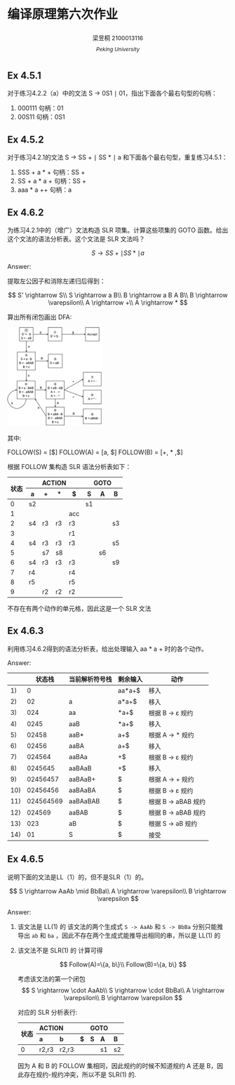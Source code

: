 # 编译原理第六次作业

<center><div style='height:2mm;'></div><div style="font-size:10pt;">梁昱桐 2100013116</div></center>

<center><span style="font-size:9pt;line-height:9mm"><i>Peking University</i></span></center>

## Ex 4.5.1

对于练习4.2.2（a）中的文法 S $\rightarrow$ 0S1 $\mid$ 01，指出下面各个最右句型的句柄：

1) 000111
   句柄：01
2) 00S11
   句柄：0S1

## Ex 4.5.2

对于练习4.2.1的文法 S $\rightarrow$ SS + $\mid$ SS * $\mid$ a 和下面各个最右句型，重复练习4.5.1：

1) SSS + a * +
   句柄：SS +
2) SS + a * a +
   句柄：SS +
3) aaa * a ++
   句柄：a

## Ex 4.6.2

为练习4.2.1中的（增广）文法构造 SLR 项集。计算这些项集的 GOTO 函数。给出这个文法的语法分析表。这个文法是 SLR 文法吗？

$$
S \rightarrow S S + \mid S S * \mid a
$$

Answer:

提取左公因子和消除左递归后得到：

$$
S' \rightarrow S\\
S \rightarrow a B\\
B \rightarrow a B A B\\
B \rightarrow \varepsilon\\
A \rightarrow +\\
A \rightarrow *
$$

算出所有闭包画出 DFA:

<img src="./answer-06-yutong.assets/img.png" alt="img" style="zoom:22%;" />

其中:

FOLLOW(S) = [\$]
FOLLOW(A) = [a, \$]
FOLLOW(B) = [+, * ,\$]

根据 FOLLOW 集构造 SLR 语法分析表如下：

<table>
    <thead>
        <tr>
            <th rowspan="2">状态</th>
            <th colspan="4">ACTION</th>
            <th colspan="3">GOTO</th>
        </tr>
        <tr>
            <th>a</th>
            <th>+</th>
            <th>*</th>
            <th>$</th>
            <th>S</th>
            <th>A</th>
            <th>B</th>
        </tr>
    </thead>
    <tbody>
        <tr>
            <td>0</td>
            <td>s2</td>
            <td></td>
            <td></td>
            <td></td>
            <td>s1</td>
            <td></td>
            <td></td>
        </tr>
        <tr>
            <td>1</td>
            <td></td>
            <td></td>
            <td></td>
            <td>acc</td>
            <td></td>
            <td></td>
            <td></td>
        </tr>
        <tr>
            <td>2</td>
            <td>s4</td>
            <td>r3</td>
            <td>r3</td>
            <td>r3</td>
            <td></td>
            <td></td>
            <td>s3</td>
        </tr>
        <tr>
            <td>3</td>
            <td></td>
            <td></td>
            <td></td>
            <td>r1</td>
            <td></td>
            <td></td>
            <td></td>
        </tr>
        <tr>
            <td>4</td>
            <td>s4</td>
            <td>r3</td>
            <td>r3</td>
            <td>r3</td>
            <td></td>
            <td></td>
            <td>s5</td>
        </tr>
        <tr>
            <td>5</td>
            <td></td>
            <td>s7</td>
            <td>s8</td>
            <td></td>
            <td></td>
            <td>s6</td>
            <td></td>
        </tr>
        <tr>
            <td>6</td>
            <td>s4</td>
            <td>r3</td>
            <td>r3</td>
            <td>r3</td>
            <td></td>
            <td></td>
            <td>s9</td>
        </tr>
        <tr>
            <td>7</td>
            <td>r4</td>
            <td></td>
            <td></td>
            <td>r4</td>
            <td></td>
            <td></td>
            <td></td>
        </tr>
        <tr>
            <td>8</td>
            <td>r5</td>
            <td></td>
            <td></td>
            <td>r5</td>
            <td></td>
            <td></td>
            <td></td>
        </tr>
        <tr>
            <td>9</td>
            <td></td>
            <td>r2</td>
            <td>r2</td>
            <td>r2</td>
            <td></td>
            <td></td>
            <td></td>
        </tr>
    </tbody>
</table>

不存在有两个动作的单元格，因此这是一个 SLR 文法

## Ex 4.6.3

利用练习4.6.2得到的语法分析表，给出处理输入 aa * a + 时的各个动作。

Answer:

<table>
    <thead>
        <tr>
            <th></th>
            <th>状态栈</th>
            <th>当前解析符号栈</th>
            <th>剩余输入</th>
            <th>动作</th>
        </tr>
    </thead>
    <tbody>
        <tr>
            <td>1)</td>
            <td>0</td>
            <td></td>
            <td>aa*a+$</td>
            <td>移入</td>
        </tr>
        <tr>
            <td>2)</td>
            <td>02</td>
            <td>a</td>
            <td>a*a+$</td>
            <td>移入</td>
        </tr>
        <tr>
            <td>3)</td>
            <td>024</td>
            <td>aa</td>
            <td>*a+$</td>
            <td>根据 B -> ε 规约</td>
        </tr>
        <tr>
            <td>4)</td>
            <td>0245</td>
            <td>aaB</td>
            <td>*a+$</td>
            <td>移入</td>
        </tr>
        <tr>
            <td>5)</td>
            <td>02458</td>
            <td>aaB*</td>
            <td>a+$</td>
            <td>根据 A -> * 规约</td>
        </tr>
        <tr>
            <td>6)</td>
            <td>02456</td>
            <td>aaBA</td>
            <td>a+$</td>
            <td>移入</td>
        </tr>
        <tr>
            <td>7)</td>
            <td>024564</td>
            <td>aaBAa</td>
            <td>+$</td>
            <td>根据 B -> ε 规约</td>
        </tr>
        <tr>
            <td>8)</td>
            <td>0245645</td>
            <td>aaBAaB</td>
            <td>+$</td>
            <td>移入</td>
        </tr>
        <tr>
            <td>9)</td>
            <td>02456457</td>
            <td>aaBAaB+</td>
            <td>$</td>
            <td>根据 A -> + 规约</td>
        </tr>
        <tr>
            <td>10)</td>
            <td>02456456</td>
            <td>aaBAaBA</td>
            <td>$</td>
            <td>根据 B -> ε 规约</td>
        </tr>
        <tr>
            <td>11)</td>
            <td>024564569</td>
            <td>aaBAaBAB</td>
            <td>$</td>
            <td>根据 B -> aBAB 规约</td>
        </tr>
        <tr>
            <td>12)</td>
            <td>024569</td>
            <td>aaBAB</td>
            <td>$</td>
            <td>根据 B -> aBAB 规约</td>
        </tr>
        <tr>
            <td>13)</td>
            <td>023</td>
            <td>aB</td>
            <td>$</td>
            <td>根据 S -> aB 规约</td>
        </tr>
        <tr>
            <td>14)</td>
            <td>01</td>
            <td>S</td>
            <td>$</td>
            <td>接受</td>
        </tr>
    </tbody>
</table>

## Ex 4.6.5

说明下面的文法是LL（1）的，但不是SLR（1）的。

$$
S \rightarrow AaAb \mid BbBa\\
A \rightarrow \varepsilon\\
B \rightarrow \varepsilon
$$

Answer:

1. 该文法是 LL(1) 的
   该文法的两个生成式 `S -> AaAb` 和 `S -> BbBa` 分别只能推导出 `ab` 和 `ba` ，因此不存在两个生成式能推导出相同的串，所以是 LL(1) 的
2. 该文法不是 SLR(1) 的
   计算可得

   $$
   Follow(A)=\{a, b\}\\
   Follow(B)=\{a, b\}
   $$

   考虑该文法的第一个闭包
   $$
   S \rightarrow \cdot AaAb\\
   S \rightarrow \cdot BbBa\\
   A \rightarrow \varepsilon\\
   B \rightarrow \varepsilon
   $$

   对应的 SLR 分析表行:
   <table>
        <thead>
            <tr>
                <th rowspan="2">状态</th>
                <th colspan="3">ACTION</th>
                <th colspan="3">GOTO</th>
            </tr>
            <tr>
                <th>a</th>
                <th>b</th>
                <th>$</th>
                <th>S</th>
                <th>A</th>
                <th>B</th>
            </tr>
        </thead>
        <tbody>
            <tr>
                <td>0</td>
                <td>r2,r3</td>
                <td>r2,r3</td>
                <td></td>
                <td></td>
                <td>s1</td>
                <td>s2</td>
            </tr>
        </tbody>
    </table>
   因为 A 和 B 的 FOLLOW 集相同，因此规约的时候不知道规约 A 还是 B，因此存在规约-规约冲突，所以不是 SLR(1) 的.
